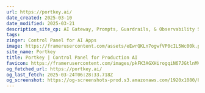 ```yaml
---
url: https://portkey.ai/
date_created: 2025-03-10
date_modified: 2025-03-21
description_site_cp: AI Gateway, Prompts, Guardrails, & Observability Suite, thousands of teams ship reliable, cost-efficient, and fast apps
tags: 
zinger: Control Panel for AI Apps
image: https://framerusercontent.com/assets/eEwrQKLn7ogwfVP0cIL5Wc00k.png
site_name: Portkey
title: Portkey | Control Panel for Production AI
favicon: https://framerusercontent.com/images/pkFK3AGXHirogqiN67JGtlnMVM.png
og_fetched_url: https://portkey.ai/
og_last_fetch: 2025-03-24T06:28:33.718Z
og_screenshot: https://og-screenshots-prod.s3.amazonaws.com/1920x1080/80/false/b396437922bf3bd35da6376538b1ce16ee15c93c619783e0576ac9c552ad9461.jpeg
---
```

